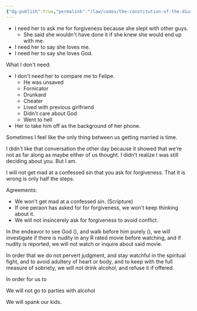 ```yaml
---
{"dg-publish":true,"permalink":"/law/codes/the-constitution-of-the-diurnal-conduct-of-individual-persons/framework-discussions/nudity-in-movies/what-i-need/","created":"Jun 17, 2022, 8:47 AM","updated":""}
---
```



- I need her to ask me for forgiveness because she slept with other guys.
	- She said she wouldn't have done it if she knew she would end up with me.
- I need her to say she loves me.
- I need her to say she loves God.

What I don't need:
- I don't need her to compare me to Felipe.
	- He was unsaved
	- Fornicator
	- Drunkard
	- Cheater
	- Lived with previous girlfriend
	- Didn't care about God
	- Went to hell
- Her to take him off as the background of her phone.

Sometimes I feel like the only thing between us getting married is time.

I didn't like that conversation the other day because it showed that we're not as far along as maybe either of us thought. I didn't realize I was still deciding about you. But I am. 

I will not get mad at a confessed sin that you ask for forgiveness. That it is wrong is only half the steps.


Agreements:
- We won't get mad at a confessed sin. (Scripture)
- If one peraon has asked for for forgiveness, we won't keep thinking about it.
- We will not insincerely ask for forgiveness to avoid conflict.

In the endeavor to see God (), and walk before him purely (), we will investigate if there is nudity in any R rated movie before watching, and if nudity is reported, we will not watch or inquire about said movie.


In order that we do not pervert judgment, and stay watchful in the spiritual fight, and to avoid adultery of heart or body, and to keep with the full measure of sobriety, we will not drink alcohol, and refuse it if offered.

In order for us to 

We will not go to parties with alcohol

We will spank our kids.